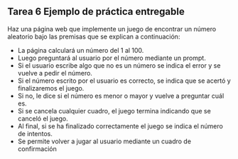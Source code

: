 ## Tarea 6 Ejemplo de práctica entregable

Haz una página web que implemente un juego de encontrar un número aleatorio bajo las premisas que se explican a continuación:

* La página calculará un número del 1 al 100.
* Luego preguntará al usuario por el número mediante un prompt.
* Si el usuario escribe algo que no es un número se indica el error y se vuelve a pedir el número.
* Si el número escrito por el usuario es correcto, se indica que se acertó y finalizaremos el juego.
* Si no, le dice si el número es menor o mayor y vuelve a preguntar cuál es.
* Si se cancela cualquier cuadro, el juego termina indicando que se canceló el juego.
* Al final, si se ha finalizado correctamente el juego se indica el número de intentos.
* Se permite volver a jugar al usuario mediante un cuadro de confirmación

